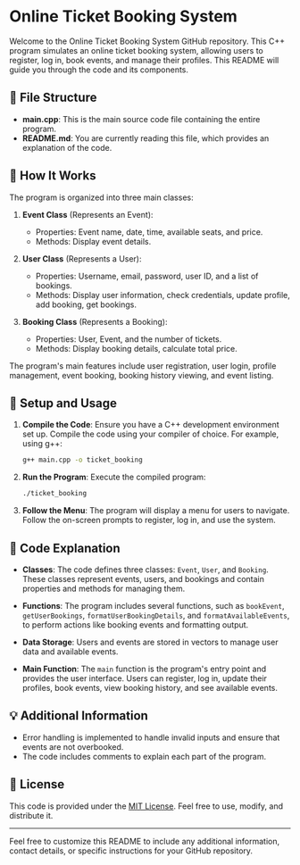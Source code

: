 # Online Ticket Booking System

Welcome to the Online Ticket Booking System GitHub repository. This C++ program simulates an online ticket booking system, allowing users to register, log in, book events, and manage their profiles. This README will guide you through the code and its components.

## 📁 File Structure

- **main.cpp**: This is the main source code file containing the entire program.
- **README.md**: You are currently reading this file, which provides an explanation of the code.

## 🚀 How It Works

The program is organized into three main classes:

1. **Event Class** (Represents an Event):
   - Properties: Event name, date, time, available seats, and price.
   - Methods: Display event details.

2. **User Class** (Represents a User):
   - Properties: Username, email, password, user ID, and a list of bookings.
   - Methods: Display user information, check credentials, update profile, add booking, get bookings.

3. **Booking Class** (Represents a Booking):
   - Properties: User, Event, and the number of tickets.
   - Methods: Display booking details, calculate total price.

The program's main features include user registration, user login, profile management, event booking, booking history viewing, and event listing.

## 🔧 Setup and Usage

1. **Compile the Code**: Ensure you have a C++ development environment set up. Compile the code using your compiler of choice. For example, using g++:
   
   ```bash
   g++ main.cpp -o ticket_booking
   ```

2. **Run the Program**: Execute the compiled program:
   
   ```bash
   ./ticket_booking
   ```

3. **Follow the Menu**: The program will display a menu for users to navigate. Follow the on-screen prompts to register, log in, and use the system.

## 📝 Code Explanation

- **Classes**: The code defines three classes: `Event`, `User`, and `Booking`. These classes represent events, users, and bookings and contain properties and methods for managing them.

- **Functions**: The program includes several functions, such as `bookEvent`, `getUserBookings`, `formatUserBookingDetails`, and `formatAvailableEvents`, to perform actions like booking events and formatting output.

- **Data Storage**: Users and events are stored in vectors to manage user data and available events.

- **Main Function**: The `main` function is the program's entry point and provides the user interface. Users can register, log in, update their profiles, book events, view booking history, and see available events.

## 💡 Additional Information

- Error handling is implemented to handle invalid inputs and ensure that events are not overbooked.
- The code includes comments to explain each part of the program.

## 📜 License

This code is provided under the [MIT License](LICENSE). Feel free to use, modify, and distribute it.

---

Feel free to customize this README to include any additional information, contact details, or specific instructions for your GitHub repository.

